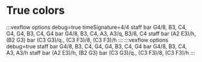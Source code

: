 ---
---

# True colors

:::vexflow
options debug=true timeSignature=4/4
staff
  bar
    G4/8, B3, C4, G4, G4, B3, C4, G4
  bar
    G4/8, B3, C4, A3, A3/q, B3/8, C4
staff
  bar
    (A2 E3)/h, (B2 G3)
  bar
    (C3 G3)/q., (C3 F3)/8, (C3 F3)/h
:::
:::vexflow
options debug=true 
staff
  bar
    G4/8, B3, C4, G4, G4, B3, C4, G4
  bar
    G4/8, B3, C4, A3, A3/h
staff
  bar
    (A2 E3)/h, (B2 G3)
  bar
    (C3 G3)/q., (C3 F3)/8, (C3 F3)/h
:::


